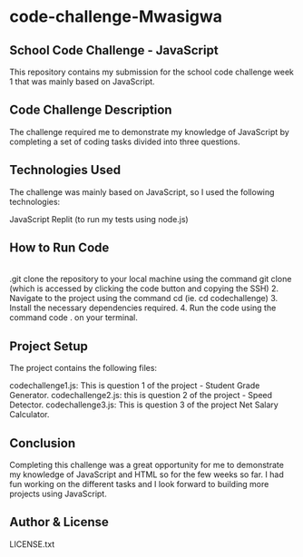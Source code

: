# code-challenge-Mwasigwa
## School Code Challenge - JavaScript
This repository contains my submission for the school code challenge week 1 that was mainly based on JavaScript.

## Code Challenge Description
The challenge required me to demonstrate my knowledge of JavaScript by completing a set of coding tasks divided into three questions.

## Technologies Used
The challenge was mainly based on JavaScript, so I used the following technologies:

JavaScript
Replit (to run my tests using node.js)

## How to Run Code

<br /> .git clone the repository to your local machine using the command 
git clone 
(which is accessed by clicking the code button and copying the SSH)
2. Navigate to the project using the command cd (ie. cd codechallenge)
3. Install the necessary dependencies required.
4. Run the code using the command code . on your terminal.

## Project Setup
The project contains the following files:

codechallenge1.js: This is question 1 of the project - Student Grade Generator.
codechallenge2.js: this is question 2 of the project - Speed Detector.
codechallenge3.js: This is question 3 of the project Net Salary Calculator.

## Conclusion
Completing this challenge was a great opportunity for me to demonstrate my knowledge of JavaScript and HTML so for the few weeks so far. I had fun working on the different tasks and I look forward to building more projects using JavaScript.

## Author & License
LICENSE.txt
